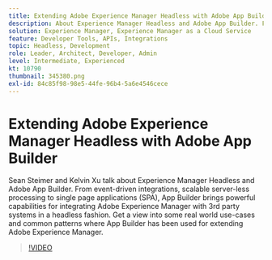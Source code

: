 ```yaml
---
title: Extending Adobe Experience Manager Headless with Adobe App Builder
description: About Experience Manager Headless and Adobe App Builder. From event-driven integrations, scalable server-less processing to single page applications (SPA), integrate AEM with 3rd party systems
solution: Experience Manager, Experience Manager as a Cloud Service
feature: Developer Tools, APIs, Integrations
topic: Headless, Development
role: Leader, Architect, Developer, Admin
level: Intermediate, Experienced
kt: 10790
thumbnail: 345380.png
exl-id: 84c85f98-98e5-44fe-96b4-5a6e4546cece
---
```

# Extending Adobe Experience Manager Headless with Adobe App Builder

Sean Steimer and Kelvin Xu talk about Experience Manager Headless and Adobe App Builder. From event-driven integrations, scalable server-less processing to single page applications (SPA), App Builder brings powerful capabilities for integrating Adobe Experience Manager with 3rd party systems in a headless fashion. Get a view into some real world use-cases and common patterns where App Builder has been used for extending Adobe Experience Manager.

>[!VIDEO](https://video.tv.adobe.com/v/345380/?quality=12&learn=on)
